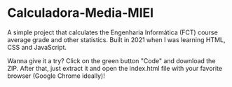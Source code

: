 # Calculadora-Media-MIEI
A simple project that calculates the Engenharia Informática (FCT) course average grade and other statistics. Built in 2021 when I was learning HTML, CSS and JavaScript. 

Wanna give it a try? 
Click on the green button "Code" and download the ZIP. After that, just extract it and open the index.html file with your favorite browser (Google Chrome ideally)!
